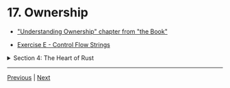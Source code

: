 # 17. Ownership

-   ["Understanding Ownership" chapter from "the Book"](https://doc.rust-lang.org/book/ch04-00-understanding-ownership.html)

-   [Exercise E - Control Flow Strings](https://github.com/CleanCut/ultimate_rust_crash_course/tree/main/exercise/e_ownership_references)


<details>
  <summary> Section 4: The Heart of Rust </summary>

  - [Codebase: s4_ownership](../codebase/s4_ownership/)

</details>

---

[Previous](./16_Exercise_D-Control-Flow-%26-Strings.md) | [Next](./18_References-%26-Borrowing.md)